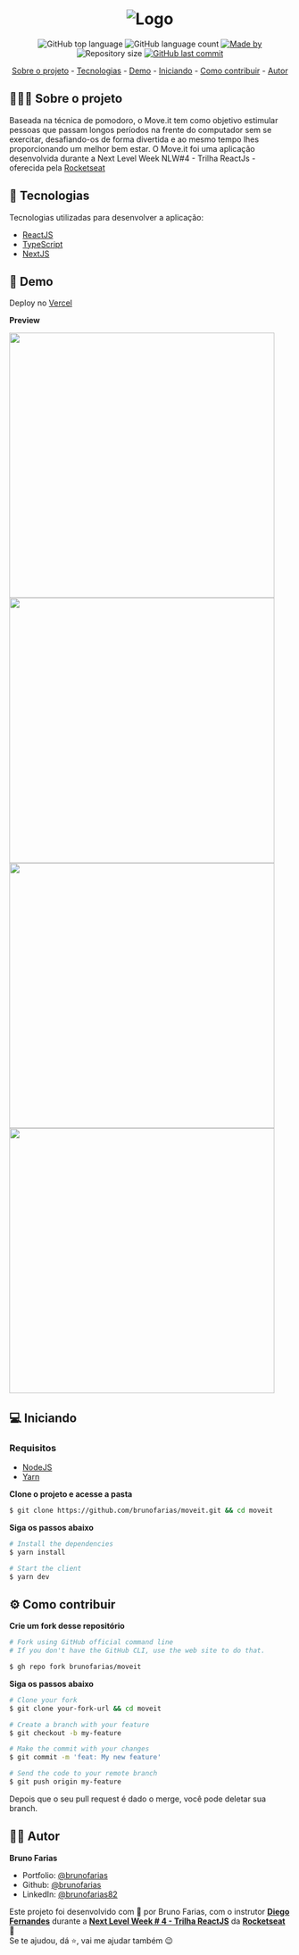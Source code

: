 <h1 align="center">
	<img src="https://user-images.githubusercontent.com/3935997/109373919-76483700-7890-11eb-9931-0fe08c7635b0.png" alt="Logo" />
</h1>

<p align="center">
  <img alt="GitHub top language" src="https://img.shields.io/github/languages/top/brunofarias/github-explorer?style=flat-square&logo=typescript">

  <img alt="GitHub language count" src="https://img.shields.io/github/languages/count/brunofarias/github-explorer?style=flat-square&logo=github">

  <a href="https://www.linkedin.com/in/brunofarias82/">
    <img alt="Made by" src="https://img.shields.io/badge/made%20by-Bruno%20Farias-green?style=flat-square&logo=linkedin">
  </a>
  
  <img alt="Repository size" src="https://img.shields.io/github/repo-size/brunofarias/github-explorer?style=flat-square&logo=github">
  
  <a href="https://github.com/brunofarias/github-explorer/commits/master">
    <img alt="GitHub last commit" src="https://img.shields.io/github/last-commit/brunofarias/moveit?style=flat-square&logo=github">
  </a>  
</p>

<p align="center">
	<a href="#-sobre-o-projeto">Sobre o projeto</a> -
	<a href="#-tecnologias">Tecnologias</a> -
	<a href="#-demo">Demo</a> -
	<a href="#-iniciando">Iniciando</a> -
	<a href="#-como-contribuir">Como contribuir</a> - 
	<a href="#-autor">Autor</a>
</p>

## 👨🏻‍💻 Sobre o projeto

Baseada na técnica de pomodoro, o Move.it tem como objetivo estimular pessoas que passam longos períodos na frente do computador sem se exercitar, desafiando-os de forma divertida e ao mesmo tempo lhes proporcionando um melhor bem estar. O Move.it foi uma aplicação desenvolvida durante a Next Level Week NLW#4 - Trilha ReactJs - oferecida pela <a href="https://rocketseat.com.br/">Rocketseat<a/>

## 🚀 Tecnologias

Tecnologias utilizadas para desenvolver a aplicação:

- [ReactJS](https://reactjs.org/)
- [TypeScript](https://www.typescriptlang.org/)
- [NextJS](https://nextjs.org/)

## 👀 Demo

Deploy no [Vercel](https://moveit-pied-gamma.vercel.app/)

**Preview**

<div>
   <img src="https://user-images.githubusercontent.com/3935997/109374384-c4ab0500-7893-11eb-82e7-f5ca524e3052.jpg" width="475px"> 
   <img src="https://user-images.githubusercontent.com/3935997/109374395-cffe3080-7893-11eb-88dc-e06fad250e5e.jpg" width="475px">
   <img src="https://user-images.githubusercontent.com/3935997/109374400-d4c2e480-7893-11eb-8a64-d523c91f23f3.jpg" width="475px">
   <img src="https://user-images.githubusercontent.com/3935997/109374401-d55b7b00-7893-11eb-9585-42e87b3db663.jpg" width="475px">   
</div>

## 💻 Iniciando

### Requisitos

- [NodeJS](https://nodejs.org/en/)
- [Yarn](https://classic.yarnpkg.com/)

**Clone o projeto e acesse a pasta**

```bash
$ git clone https://github.com/brunofarias/moveit.git && cd moveit
```

**Siga os passos abaixo**

```bash
# Install the dependencies
$ yarn install

# Start the client
$ yarn dev
```

## ⚙ Como contribuir

**Crie um fork desse repositório**

```bash
# Fork using GitHub official command line
# If you don't have the GitHub CLI, use the web site to do that.

$ gh repo fork brunofarias/moveit
```

**Siga os passos abaixo**

```bash
# Clone your fork
$ git clone your-fork-url && cd moveit

# Create a branch with your feature
$ git checkout -b my-feature

# Make the commit with your changes
$ git commit -m 'feat: My new feature'

# Send the code to your remote branch
$ git push origin my-feature
```

Depois que o seu pull request é dado o merge, você pode deletar sua branch.

## 👨‍🦱 Autor

**Bruno Farias**

- Portfolio: [@brunofarias](https://brunofarias.github.io/)
- Github: [@brunofarias](https://github.com/brunofarias)
- LinkedIn: [@brunofarias82](https://linkedin.com/in/brunofarias82)

Este projeto foi desenvolvido com 💚 por Bruno Farias, com o instrutor **[Diego Fernandes](https://www.linkedin.com/in/diego-schell-fernandes/)** durante a **[Next Level Week # 4 - Trilha ReactJS](https://nextlevelweek.com/)** da **[Rocketseat](https://rocketseat.com.br)** 💜<br> 
Se te ajudou, dá ⭐, vai me ajudar também 😉
